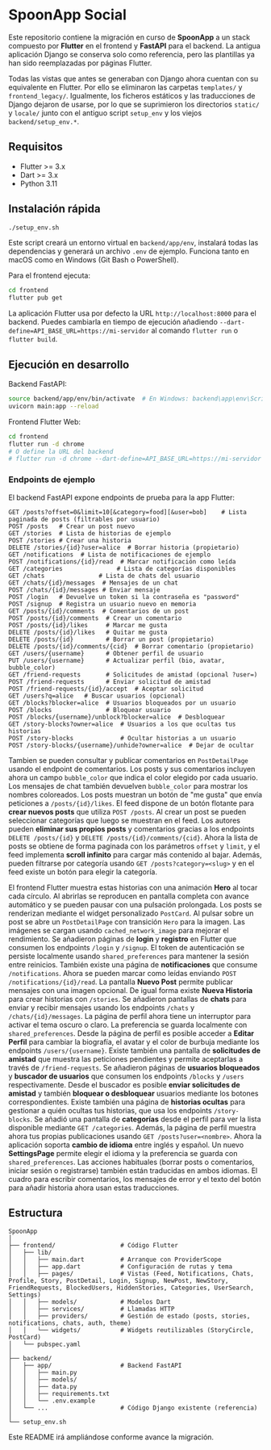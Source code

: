 # SpoonApp Social

Este repositorio contiene la migración en curso de **SpoonApp** a un stack
compuesto por **Flutter** en el frontend y **FastAPI** para el backend. La
antigua aplicación Django se conserva solo como referencia, pero las
plantillas ya han sido reemplazadas por páginas Flutter.

Todas las vistas que antes se generaban con Django ahora cuentan con su
equivalente en Flutter. Por ello se eliminaron las carpetas `templates/` y
`frontend_legacy/`. Igualmente, los ficheros estáticos y las traducciones de
Django dejaron de usarse, por lo que se suprimieron los directorios `static/` y
`locale/` junto con el antiguo script `setup_env` y los viejos `backend/setup_env.*`.

## Requisitos
- Flutter >= 3.x
- Dart >= 3.x
- Python 3.11

## Instalación rápida

```bash
./setup_env.sh
```

Este script creará un entorno virtual en `backend/app/env`, instalará todas las dependencias y generará un archivo `.env` de ejemplo. Funciona tanto en macOS como en Windows (Git Bash o PowerShell).

Para el frontend ejecuta:

```bash
cd frontend
flutter pub get
```
La aplicación Flutter usa por defecto la URL `http://localhost:8000` para el backend.
Puedes cambiarla en tiempo de ejecución añadiendo `--dart-define=API_BASE_URL=https://mi-servidor` al comando `flutter run` o `flutter build`.

## Ejecución en desarrollo

Backend FastAPI:

```bash
source backend/app/env/bin/activate  # En Windows: backend\app\env\Scripts\activate
uvicorn main:app --reload
```

Frontend Flutter Web:

```bash
cd frontend
flutter run -d chrome
# O define la URL del backend
# flutter run -d chrome --dart-define=API_BASE_URL=https://mi-servidor
```

### Endpoints de ejemplo

El backend FastAPI expone endpoints de prueba para la app Flutter:

```text
GET /posts?offset=0&limit=10[&category=food][&user=bob]    # Lista paginada de posts (filtrables por usuario)
POST /posts   # Crear un post nuevo
GET /stories  # Lista de historias de ejemplo
POST /stories # Crear una historia
DELETE /stories/{id}?user=alice  # Borrar historia (propietario)
GET /notifications  # Lista de notificaciones de ejemplo
POST /notifications/{id}/read  # Marcar notificación como leída
GET /categories               # Lista de categorías disponibles
GET /chats               # Lista de chats del usuario
GET /chats/{id}/messages  # Mensajes de un chat
POST /chats/{id}/messages # Enviar mensaje
POST /login   # Devuelve un token si la contraseña es "password"
POST /signup  # Registra un usuario nuevo en memoria
GET /posts/{id}/comments  # Comentarios de un post
POST /posts/{id}/comments  # Crear un comentario
POST /posts/{id}/likes     # Marcar me gusta
DELETE /posts/{id}/likes   # Quitar me gusta
DELETE /posts/{id}         # Borrar un post (propietario)
DELETE /posts/{id}/comments/{cid}  # Borrar comentario (propietario)
GET /users/{username}      # Obtener perfil de usuario
PUT /users/{username}      # Actualizar perfil (bio, avatar, bubble_color)
GET /friend-requests       # Solicitudes de amistad (opcional ?user=)
POST /friend-requests      # Enviar solicitud de amistad
POST /friend-requests/{id}/accept  # Aceptar solicitud
GET /users?q=alice   # Buscar usuarios (opcional)
GET /blocks?blocker=alice  # Usuarios bloqueados por un usuario
POST /blocks               # Bloquear usuario
POST /blocks/{username}/unblock?blocker=alice  # Desbloquear
GET /story-blocks?owner=alice  # Usuarios a los que ocultas tus historias
POST /story-blocks             # Ocultar historias a un usuario
POST /story-blocks/{username}/unhide?owner=alice  # Dejar de ocultar
```
Tambien se pueden consultar y publicar comentarios en `PostDetailPage` usando el endpoint de comentarios. Los posts y sus comentarios incluyen ahora un campo `bubble_color` que indica el color elegido por cada usuario. Los mensajes de chat también devuelven `bubble_color` para mostrar los nombres coloreados. Los posts muestran un botón de "me gusta" que envía peticiones a `/posts/{id}/likes`.
El feed dispone de un botón flotante para **crear nuevos posts** que utiliza `POST /posts`.
Al crear un post se pueden seleccionar categorías que luego se muestran en el feed.
Los autores pueden **eliminar sus propios posts** y comentarios gracias a los
endpoints `DELETE /posts/{id}` y
`DELETE /posts/{id}/comments/{cid}`.
Ahora la lista de posts se obtiene de forma paginada con los parámetros `offset`
y `limit`, y el feed implementa **scroll infinito** para cargar más contenido al
bajar. Además, pueden filtrarse por categoría usando `GET /posts?category=<slug>`
y en el feed existe un botón para elegir la categoría.

El frontend Flutter muestra estas historias con una animación **Hero** al tocar
cada círculo. Al abrirlas se reproducen en pantalla completa con avance
automático y se pueden pausar con una pulsación prolongada. Los posts se
renderizan mediante el widget personalizado
`PostCard`. Al pulsar sobre un post se abre un `PostDetailPage` con transición
`Hero` para la imagen. Las imágenes se cargan usando `cached_network_image` para
mejorar el rendimiento. Se añadieron páginas de **login** y **registro** en Flutter
que consumen los endpoints `/login` y `/signup`.
El token de autenticación se persiste localmente usando
`shared_preferences` para mantener la sesión entre reinicios.
También existe una página de **notificaciones** que consume `/notifications`.
Ahora se pueden marcar como leídas enviando `POST /notifications/{id}/read`.
La pantalla **Nuevo Post** permite publicar mensajes con una imagen opcional.
De igual forma existe **Nueva Historia** para crear historias con `/stories`.
Se añadieron pantallas de **chats** para enviar y recibir mensajes usando los
endpoints `/chats` y `/chats/{id}/messages`.
La página de perfil ahora tiene un interruptor para activar el tema oscuro o
claro. La preferencia se guarda localmente con `shared_preferences`.
Desde la página de perfil es posible acceder a **Editar Perfil** para cambiar la
biografía, el avatar y el color de burbuja mediante los endpoints `/users/{username}`.
Existe también una pantalla de **solicitudes de amistad** que muestra las
peticiones pendientes y permite aceptarlas a través de `/friend-requests`.
Se añadieron páginas de **usuarios bloqueados** y **buscador de usuarios** que
consumen los endpoints `/blocks` y `/users` respectivamente. Desde el buscador
es posible **enviar solicitudes de amistad** y también **bloquear o desbloquear**
usuarios mediante los botones correspondientes.
Existe también una página de **historias ocultas** para gestionar a quién
ocultas tus historias, que usa los endpoints `/story-blocks`.
Se añadió una pantalla de **categorías** desde el perfil para ver la lista
disponible mediante `GET /categories`.
Además, la página de perfil muestra ahora tus propias publicaciones usando
`GET /posts?user=<nombre>`.
Ahora la aplicación soporta **cambio de idioma** entre inglés y español. Un
nuevo **SettingsPage** permite elegir el idioma y la preferencia se guarda con
`shared_preferences`.
Las acciones habituales (borrar posts o comentarios, iniciar sesión o
registrarse) también están traducidas en ambos idiomas. El cuadro para
escribir comentarios, los mensajes de error y el texto del botón para
añadir historia ahora usan estas traducciones.

## Estructura

```
SpoonApp
│
├── frontend/                  # Código Flutter
│   ├── lib/
│   │   ├── main.dart          # Arranque con ProviderScope
│   │   ├── app.dart           # Configuración de rutas y tema
│   │   ├── pages/             # Vistas (Feed, Notifications, Chats, Profile, Story, PostDetail, Login, Signup, NewPost, NewStory, FriendRequests, BlockedUsers, HiddenStories, Categories, UserSearch, Settings)
│   │   ├── models/            # Modelos Dart
│   │   ├── services/          # Llamadas HTTP
│   │   ├── providers/         # Gestión de estado (posts, stories, notifications, chats, auth, theme)
│   │   └── widgets/           # Widgets reutilizables (StoryCircle, PostCard)
│   └── pubspec.yaml
│
├── backend/
│   ├── app/                   # Backend FastAPI
│   │   ├── main.py
│   │   ├── models/
│   │   ├── data.py
│   │   ├── requirements.txt
│   │   └── .env.example
│   └── ...                    # Código Django existente (referencia)
│
└── setup_env.sh
```

Este README irá ampliándose conforme avance la migración.
